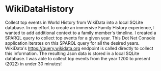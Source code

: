 # WikiDataHistory
Collect top events in World History from WikiData into a local SQLite database.
In my effort to create an immersive Family History experience, I wanted to add additional context to a family member's timeline.
I created a SPARQL query to collect top events for a given year.
This Dot Net Console application iterates on this SPARQL query for all the desired years.
WikiData's https://query.wikidata.org endpoint is called directly to collect this information.
The resulting Json data is stored in a local SQLite database.
I was able to collect top events from the year 1200 to present (2022) in under 30 minutes!
